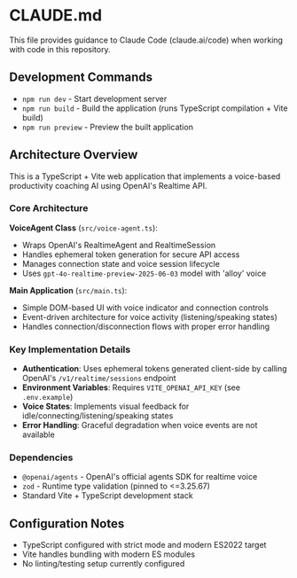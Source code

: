 # CLAUDE.md

This file provides guidance to Claude Code (claude.ai/code) when working with code in this repository.

## Development Commands

- `npm run dev` - Start development server
- `npm run build` - Build the application (runs TypeScript compilation + Vite build)
- `npm run preview` - Preview the built application

## Architecture Overview

This is a TypeScript + Vite web application that implements a voice-based productivity coaching AI using OpenAI's Realtime API.

### Core Architecture

**VoiceAgent Class** (`src/voice-agent.ts`):
- Wraps OpenAI's RealtimeAgent and RealtimeSession
- Handles ephemeral token generation for secure API access
- Manages connection state and voice session lifecycle
- Uses `gpt-4o-realtime-preview-2025-06-03` model with 'alloy' voice

**Main Application** (`src/main.ts`):
- Simple DOM-based UI with voice indicator and connection controls
- Event-driven architecture for voice activity (listening/speaking states)
- Handles connection/disconnection flows with proper error handling

### Key Implementation Details

- **Authentication**: Uses ephemeral tokens generated client-side by calling OpenAI's `/v1/realtime/sessions` endpoint
- **Environment Variables**: Requires `VITE_OPENAI_API_KEY` (see `.env.example`)
- **Voice States**: Implements visual feedback for idle/connecting/listening/speaking states
- **Error Handling**: Graceful degradation when voice events are not available

### Dependencies

- `@openai/agents` - OpenAI's official agents SDK for realtime voice
- `zod` - Runtime type validation (pinned to <=3.25.67)
- Standard Vite + TypeScript development stack

## Configuration Notes

- TypeScript configured with strict mode and modern ES2022 target
- Vite handles bundling with modern ES modules
- No linting/testing setup currently configured